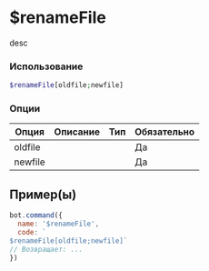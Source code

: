 # $renameFile
desc
### Использование
```php
$renameFile[oldfile;newfile]
```

### Опции

| Опция | Описание | Тип | Обязательно |
|--------|-------------|------|----------|
| oldfile |  |  | Да | 
| newfile |  |  | Да | 
## Пример(ы)

```javascript
bot.command({
  name: '$renameFile',
  code: `
$renameFile[oldfile;newfile]`
// Возвращает: ...
})
```